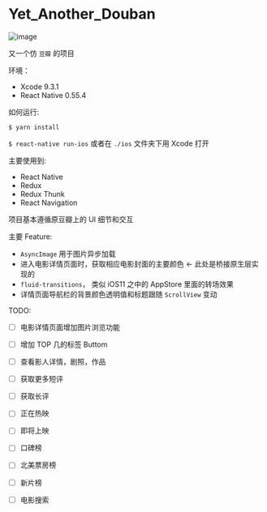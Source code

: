 # Yet_Another_Douban

![image](https://github.com/utopianism/Yet_Another_Douban/blob/master/douban.gif)

又一个仿 `豆瓣` 的项目

环境：
* Xcode 9.3.1
* React Native 0.55.4


如何运行:

`$ yarn install`

`$ react-native run-ios` 或者在 `./ios` 文件夹下用 Xcode 打开

主要使用到:
  * React Native
  * Redux
  * Redux Thunk
  * React Navigation

项目基本遵循原豆瓣上的 UI 细节和交互

主要 Feature:
  * `AsyncImage` 用于图片异步加载
  * 进入电影详情页面时，获取相应电影封面的主要颜色 <- 此处是桥接原生层实现的
  * `fluid-transitions`， 类似 iOS11 之中的 AppStore 里面的转场效果
  * 详情页面导航栏的背景颜色透明值和标题跟随 `ScrollView` 变动
  
TODO:
* [ ] 电影详情页面增加图片浏览功能
* [ ] 增加 TOP 几的标签 Buttom
* [ ] 查看影人详情，剧照，作品
* [ ] 获取更多短评
* [ ] 获取长评
* [ ] 正在热映
* [ ] 即将上映
* [ ] 口碑榜
* [ ] 北美票房榜
* [ ] 新片榜
* [ ] 电影搜索




